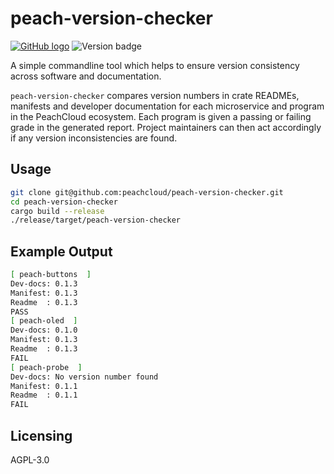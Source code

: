 # peach-version-checker

[![GitHub logo](/assets/github_logo.png "peach-version-checker GitHub repository")](https://github.com/peachcloud/peach-version-checker) ![Version badge](https://img.shields.io/badge/version-0.1.0-<COLOR>.svg)

A simple commandline tool which helps to ensure version consistency across software and documentation.

`peach-version-checker` compares version numbers in crate READMEs, manifests and developer documentation for each microservice and program in the PeachCloud ecosystem. Each program is given a passing or failing grade in the generated report. Project maintainers can then act accordingly if any version inconsistencies are found.

## Usage

```bash
git clone git@github.com:peachcloud/peach-version-checker.git
cd peach-version-checker
cargo build --release
./release/target/peach-version-checker
```

## Example Output

```bash
[ peach-buttons  ]
Dev-docs: 0.1.3
Manifest: 0.1.3
Readme  : 0.1.3
PASS
[ peach-oled  ]
Dev-docs: 0.1.0
Manifest: 0.1.3
Readme  : 0.1.3
FAIL
[ peach-probe  ]
Dev-docs: No version number found
Manifest: 0.1.1
Readme  : 0.1.1
FAIL
```

## Licensing

AGPL-3.0
